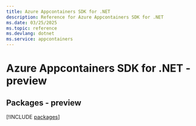 ```yaml
---
title: Azure Appcontainers SDK for .NET
description: Reference for Azure Appcontainers SDK for .NET
ms.date: 03/25/2025
ms.topic: reference
ms.devlang: dotnet
ms.service: appcontainers
---
```

# Azure Appcontainers SDK for .NET - preview
## Packages - preview
[!INCLUDE [packages](appcontainers-index.md)]
